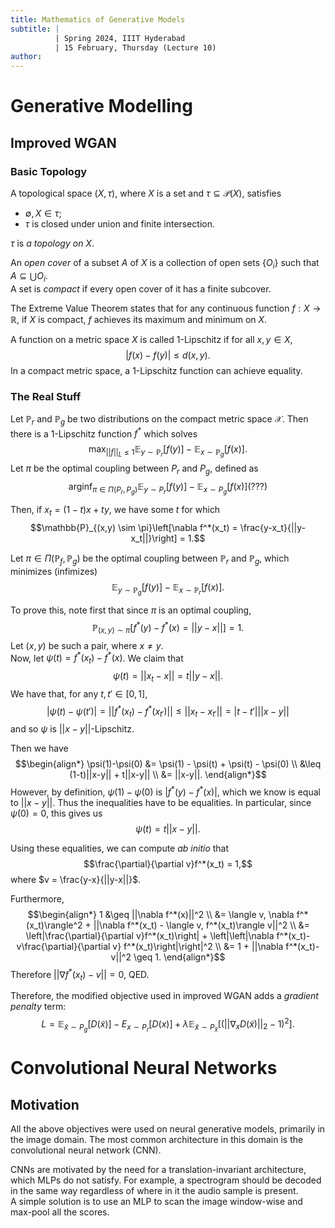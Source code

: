 ```yaml
---
title: Mathematics of Generative Models
subtitle: |
          | Spring 2024, IIIT Hyderabad
          | 15 February, Thursday (Lecture 10)
author:
---
```


# Generative Modelling
## Improved WGAN
### Basic Topology
A topological space $(X, \tau)$, where $X$ is a set and $\tau \subseteq \mathcal{P}(X)$, satisfies

* $\emptyset, X \in \tau$;
* $\tau$ is closed under union and finite intersection.

$\tau$ is *a topology on $X$*.

An *open cover* of a subset $A$ of $X$ is a collection of open sets $\{O_i\}$ such that $A \subseteq \bigcup O_i$.  
A set is *compact* if every open cover of it has a finite subcover.

The Extreme Value Theorem states that for any continuous function $f : X \to \mathbb{R}$, if $X$ is compact, $f$ achieves its maximum and minimum on $X$.

A function on a metric space $X$ is called 1-Lipschitz if for all $x, y \in X$,
$$|f(x)-f(y)| \leq d(x, y).$$
In a compact metric space, a 1-Lipschitz function can achieve equality.

### The Real Stuff
Let $\mathbb{P}_r$ and $\mathbb{P}_g$ be two distributions on the compact metric space $\mathcal{X}$. Then there is a 1-Lipschitz function $f^*$ which solves
$$\max_{||f||_L \leq 1} \mathbb{E}_{y \sim \mathbb{P}_r} [f(y)] - \mathbb{E}_{x \sim \mathbb{P}_g} [f(x)].$$
Let $\pi$ be the optimal coupling between $P_r$ and $P_g$, defined as
$$\operatorname*{arginf}_{\pi \in \Pi(P_r, P_g)}\mathbb{E}_{y \sim P_r}[f(y)] - \mathbb{E}_{x \sim P_g}[f(x)] (???)$$

Then, if $x_t = (1-t)x+ty$, we have some $t$ for which
$$\mathbb{P}_{(x,y) \sim \pi}\left[\nabla f^*(x_t) = \frac{y-x_t}{||y-x_t||}\right] = 1.$$

Let $\pi \in \Pi(\mathbb{P}_f, \mathbb{P}_g)$ be the optimal coupling between $\mathbb{P}_r$ and $\mathbb{P}_g$, which minimizes (infimizes)
$$\mathbb{E}_{y \sim \mathbb{P}_g} [f(y)] - \mathbb{E}_{x \sim \mathbb{P}_r} [f(x)].$$

To prove this, note first that since $\pi$ is an optimal coupling,
$$\mathbb{P}_{(x,y)\sim\pi}[f^*(y)-f^*(x)=||y-x||] = 1.$$
Let $(x,y)$ be such a pair, where $x \neq y$.  
Now, let $\psi(t) = f^*(x_t) - f^*(x)$. We claim that
$$\psi(t) = ||x_t-x|| = t||y-x||.$$
We have that, for any $t, t' \in [0,1]$,
$$|\psi(t)-\psi(t')| = ||f^*(x_t) - f^*(x_{t'})|| \leq ||x_t - x_{t'}|| = |t-t'|||x-y||$$
and so $\psi$ is $||x-y||$-Lipschitz.

Then we have
$$\begin{align*}
\psi(1)-\psi(0) &= \psi(1) - \psi(t) + \psi(t) - \psi(0) \\
&\leq (1-t)||x-y|| + t||x-y|| \\
&= ||x-y||.
\end{align*}$$
However, by definition, $\psi(1)-\psi(0)$ is $|f^*(y)-f^*(x)|$, which we know is equal to $||x-y||$. Thus the inequalities have to be equalities. In particular, since $\psi(0)= 0$, this gives us
$$\psi(t) = t||x-y||.$$

Using these equalities, we can compute *ab initio* that
$$\frac{\partial}{\partial v}f^*(x_t) = 1,$$
where $v = \frac{y-x}{||y-x||}$.

Furthermore,
$$\begin{align*}
1 &\geq ||\nabla f^*(x)||^2 \\
&= \langle v, \nabla f^*(x_t)\rangle^2 + ||\nabla f^*(x_t) - \langle v, f^*(x_t)\rangle v||^2 \\
&= \left|\frac{\partial}{\partial v}f^*(x_t)\right| + \left|\left|\nabla f^*(x_t)-v\frac{\partial}{\partial v} f^*(x_t)\right|\right|^2 \\
&= 1 + ||\nabla f^*(x_t)-v||^2 \geq 1.
\end{align*}$$
Therefore $||\nabla f^*(x_t)-v|| = 0$, QED.

Therefore, the modified objective used in improved WGAN adds a *gradient penalty* term:
$$L = \mathbb{E}_{\tilde{x}\sim P_g}[D(\tilde{x})] - E_{x \sim P_r}[D(x)] + \lambda\mathbb{E}_{\tilde{x} \sim P_{\tilde{x}}}\left[\left(||\nabla_x D(\tilde{x})||_2 - 1\right)^2\right].$$

# Convolutional Neural Networks
## Motivation
All the above objectives were used on neural generative models, primarily in the image domain. The most common architecture in this domain is the convolutional neural network (CNN).

CNNs are motivated by the need for a translation-invariant architecture, which MLPs do not satisfy. For example, a spectrogram should be decoded in the same way regardless of where in it the audio sample is present.  
A simple solution is to use an MLP to scan the image window-wise and max-pool all the scores.